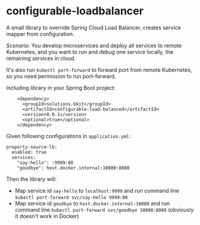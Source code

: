 # configurable-loadbalancer
A small library to override Spring Cloud Load Balancer, creates service mapper from configuration.

*Scenario*: You develop microservices and deploy all services to remote Kubernetes, and you want to run and debug one service locally, the remaining services in cloud.

It's also run `kubectl port-forward` to forward port from remote Kubernetes, so you need permission to run port-forward.

Including library in your Spring Boot project:
```
    <dependency>
      <groupId>solutions.bkit</groupId>
      <artifactId>configurable-load-balanced</artifactId>
      <version>0.0.1</version>
      <optional>true</optional>
    </dependency>
```

Given following configurations in `application.yml`:
```
property-source-lb:
  enabled: true
  services:
    "say-hello": :9999:80
    "goodbye": host.docker.internal:10000:8080
```

Then the library will:
* Map service id `say-hello` to `localhost:9999` and run command line `kubectl port-forward svc/say-hello 9999:80`
* Map service id `goodbye` to `host.docker.internal:10000` and run command line `kubectl port-forward svc/goodbye 10000:8080` (obviously it doesn't work in Docker)
